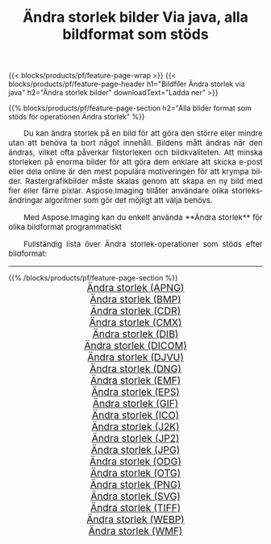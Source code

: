 ﻿---
title: Ändra storlek bilder Via java, alla bildformat som stöds 
weight: 3920
url: /sv/java/resize/ 
lang: sv
langdirlevel: 2
locales: zh-hans,ja,it,ru,de,es,fr,nl,id,lt,pl,pt,vi,tr,ko,zh-hant,ar,hi,th,sv,cs,uk,he
description: Med Aspose.Imaging kan du enkelt Ändra storlek bilder via java
---

{{< blocks/products/pf/feature-page-wrap >}}
{{< blocks/products/pf/feature-page-header h1="Bildfiler Ändra storlek via java" h2="Ändra storlek bilder" downloadText="Ladda ner" >}}


{{% blocks/products/pf/feature-page-section  h2="Alla bilder format som stöds för operationen Ändra storlek" %}}
<p align="justify" style="text-indent:2em;font-size:15px;">
Du kan ändra storlek på en bild för att göra den större eller mindre utan att behöva ta bort något innehåll. Bildens mått ändras när den ändras, vilket ofta påverkar filstorleken och bildkvaliteten. Att minska storleken på enorma bilder för att göra dem enklare att skicka e-post eller dela online är den mest populära motiveringen för att krympa bilder. Rastergrafikbilder måste skalas genom att skapa en ny bild med fler eller färre pixlar. Aspose.Imaging tillåter användare olika storleksändringar algoritmer som gör det möjligt att välja behövs.
</p>
<p align="justify" style="text-indent:2em;font-size:15px;">
Med Aspose.Imaging kan du enkelt använda **Ändra storlek** för olika bildformat programmatiskt
</p>
<p align="justify" style="text-indent:2em;font-size:15px;">
Fullständig lista över Ändra storlek-operationer som stöds efter bildformat:
</p>
<hr/>
{{% /blocks/products/pf/feature-page-section %}}
<div class="container-fluid productfamilypage bg-gray">
    <div class="convertypes bg-gray agp-content section">
        <div class="container">
		<div class="row other-converters" style="gap: 10px;font-size: 19px;text-align:center;">
		    <div class='col-md-2 other-converter remove-lp remove-rp'><a href="/imaging/sv/java/resize/apng/" style="padding:15px;">Ändra storlek (APNG)</a></div><div class='col-md-2 other-converter remove-lp remove-rp'><a href="/imaging/sv/java/resize/bmp/" style="padding:15px;">Ändra storlek (BMP)</a></div><div class='col-md-2 other-converter remove-lp remove-rp'><a href="/imaging/sv/java/resize/cdr/" style="padding:15px;">Ändra storlek (CDR)</a></div><div class='col-md-2 other-converter remove-lp remove-rp'><a href="/imaging/sv/java/resize/cmx/" style="padding:15px;">Ändra storlek (CMX)</a></div><div class='col-md-2 other-converter remove-lp remove-rp'><a href="/imaging/sv/java/resize/dib/" style="padding:15px;">Ändra storlek (DIB)</a></div><div class='col-md-2 other-converter remove-lp remove-rp'><a href="/imaging/sv/java/resize/dicom/" style="padding:15px;">Ändra storlek (DICOM)</a></div><div class='col-md-2 other-converter remove-lp remove-rp'><a href="/imaging/sv/java/resize/djvu/" style="padding:15px;">Ändra storlek (DJVU)</a></div><div class='col-md-2 other-converter remove-lp remove-rp'><a href="/imaging/sv/java/resize/dng/" style="padding:15px;">Ändra storlek (DNG)</a></div><div class='col-md-2 other-converter remove-lp remove-rp'><a href="/imaging/sv/java/resize/emf/" style="padding:15px;">Ändra storlek (EMF)</a></div><div class='col-md-2 other-converter remove-lp remove-rp'><a href="/imaging/sv/java/resize/eps/" style="padding:15px;">Ändra storlek (EPS)</a></div><div class='col-md-2 other-converter remove-lp remove-rp'><a href="/imaging/sv/java/resize/gif/" style="padding:15px;">Ändra storlek (GIF)</a></div><div class='col-md-2 other-converter remove-lp remove-rp'><a href="/imaging/sv/java/resize/ico/" style="padding:15px;">Ändra storlek (ICO)</a></div><div class='col-md-2 other-converter remove-lp remove-rp'><a href="/imaging/sv/java/resize/j2k/" style="padding:15px;">Ändra storlek (J2K)</a></div><div class='col-md-2 other-converter remove-lp remove-rp'><a href="/imaging/sv/java/resize/jp2/" style="padding:15px;">Ändra storlek (JP2)</a></div><div class='col-md-2 other-converter remove-lp remove-rp'><a href="/imaging/sv/java/resize/jpg/" style="padding:15px;">Ändra storlek (JPG)</a></div><div class='col-md-2 other-converter remove-lp remove-rp'><a href="/imaging/sv/java/resize/odg/" style="padding:15px;">Ändra storlek (ODG)</a></div><div class='col-md-2 other-converter remove-lp remove-rp'><a href="/imaging/sv/java/resize/otg/" style="padding:15px;">Ändra storlek (OTG)</a></div><div class='col-md-2 other-converter remove-lp remove-rp'><a href="/imaging/sv/java/resize/png/" style="padding:15px;">Ändra storlek (PNG)</a></div><div class='col-md-2 other-converter remove-lp remove-rp'><a href="/imaging/sv/java/resize/svg/" style="padding:15px;">Ändra storlek (SVG)</a></div><div class='col-md-2 other-converter remove-lp remove-rp'><a href="/imaging/sv/java/resize/tiff/" style="padding:15px;">Ändra storlek (TIFF)</a></div><div class='col-md-2 other-converter remove-lp remove-rp'><a href="/imaging/sv/java/resize/webp/" style="padding:15px;">Ändra storlek (WEBP)</a></div><div class='col-md-2 other-converter remove-lp remove-rp'><a href="/imaging/sv/java/resize/wmf/" style="padding:15px;">Ändra storlek (WMF)</a></div>
                </div>
        </div>
    </div>
</div>
<br/>
